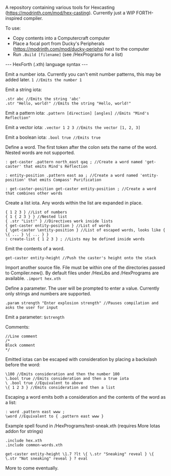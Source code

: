 
A repository containing various tools for Hexcasting (https://modrinth.com/mod/hex-casting).
Currently just a WIP FORTH-inspired compiler.

To use:
 - Copy contents into a Computercraft computer
 - Place a focal port from Ducky's Peripherals (https://modrinth.com/mod/ducky-periphs) next to the computer
 - Run ```.Build [filename]``` (see /HexPrograms for a list)

--- HexForth (.xth) language syntax ---

Emit a number iota.  Currently you can't emit number patterns, this may be added later.
```1 //Emits the number 1```

Emit a string iota:
```
.str abc //Emits the string 'abc'
.str "Hello, world!" //Emits the string "Hello, world!"
```

Emit a pattern iota:
```.pattern [direction] [angles] //Emits "Mind's Reflection"```

Emit a vector iota:
```.vector 1 2 3 //Emits the vector [1, 2, 3]``` 

Emit a boolean iota:
```.bool true //Emits true```

Define a word.  The first token after the colon sets the name of the word.  Nested words are not supported.
```
: get-caster .pattern north_east qaq ; //Create a word named 'get-caster' that emits Mind's Reflection

: entity-position .pattern east aa ; //Create a word named 'entity-position' that emits Compass' Purification

: get-caster-position get-caster entity-position ; //Create a word that combines other words
```

Create a list iota.  Any words within the list are expanded in place.
```
{ 1 2 3 } //List of numbers
{ 1 { 2 3 } } //Nested list
{ .str "List!" } //Directives work inside lists
{ get-caster entity-position } //List of words
{ \get-caster \entity-position } //List of escaped words, looks like { \{ ... } \{ ... } }
: create-list { 1 2 3 } ; //Lists may be defined inside words
```

Emit the contents of a word.
```
get-caster entity-height //Push the caster's height onto the stack
```

Import another source file.  File must be within one of the directories passed to Compiler.new().  By default files under /HexLibs and /HexPrograms are available.
```.import hex.xth ```

Define a parameter.  The user will be prompted to enter a value.  Currently only strings and numbers are supported.
```
.param strength "Enter explosion strength" //Pauses compilation and asks the user for input
```
Emit a parameter:
```$strength```

Comments:
```
//Line comment
/*
Block comment
*/
```

Emitted iotas can be escaped with consideration by placing a backslash before the word:
```
\100 //Emits consideration and then the number 100
\.bool true //Emits consideration and then a true iota
\ .bool true //Equivalent to above
\{ 1 2 3 } //Emits consideration and then a list
```
Escaping a word emits both a consideration and the contents of the word as a list:
```
: word .pattern east www ;
\word //Equivalent to { .pattern east www }
```
Example spell found in /HexPrograms/test-sneak.xth (requires More Iotas addon for strings)
```
.include hex.xth
.include common-words.xth

get-caster entity-height \1.7 ?lt \{ \.str "Sneaking" reveal } \{ \.str "Not sneaking" reveal } ? eval
```
More to come eventually.
